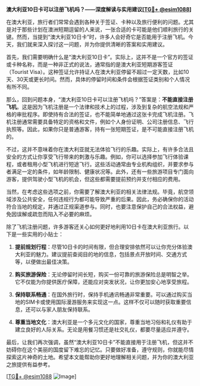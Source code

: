 **澳大利亚10日卡可以注册飞机吗？——深度解读与实用建议[[TG💪+ @esim1088](https://t.me/s/esim1088)]**

在澳大利亚，旅行者们常常会遇到各种关于签证、卡种以及旅行便利的问题。尤其是对于那些计划在澳洲短期逗留的人来说，一张合适的卡可能是他们顺利旅行的关键。然而，当提到“澳大利亚10日卡”时，许多人会好奇它是否能用于注册飞机。今天，我们就来深入探讨这一问题，并为你提供清晰的答案和实用建议。

首先，我们需要明确什么是“澳大利亚10日卡”。实际上，这并不是一个官方的签证或卡种名称，而是一种非正式的说法，通常指的是澳大利亚短期游客签证（Tourist Visa）。这种签证允许持证人在澳大利亚停留不超过一定天数，比如10天、30天或更长时间。然而，具体的停留时间和条件会根据签证类别和个人情况有所不同。

那么，回到问题本身，“澳大利亚10日卡可以注册飞机吗？”答案是：**不能直接注册飞机**。这是因为飞机注册是一个法律和技术上的过程，涉及到复杂的航空法规和严格的审批程序。即使持有合法的签证，也不能简单地通过这张卡完成飞机注册。飞机注册通常需要具备特定的资格和文件，例如个人身份证明、公司注册信息、飞行执照等。因此，如果你只是普通游客，持有一张短期签证，是不可能直接注册飞机的。

不过，这并不意味着你在澳大利亚就无法体验飞行的乐趣。实际上，有许多合法且安全的方式让你享受飞行带来的刺激与乐趣。例如，你可以选择参加飞行体验课程，或者租用小型飞机进行短途飞行。这些活动通常由专业机构组织，并要求参与者满足一定的条件，如年龄限制、健康状况等。此外，还有一些旅游项目专门面向游客，提供驾驶小型飞机的机会，但这些都需要提前预约并支付相应的费用。

当然，在考虑这些选项之前，你需要了解澳大利亚的相关法律法规。毕竟，航空领域涉及公共安全，任何违规行为都可能导致严重的后果。因此，务必确保你的活动符合当地的规定，并通过正规渠道参与。同时，也要注意保护自己的合法权益，避免因误解或疏忽而陷入不必要的麻烦。

除了飞机注册问题，许多游客还关心如何更好地利用10日卡在澳大利亚旅行。以下是一些实用的小贴士：

1. **提前规划行程**：尽管10日卡的时间有限，但合理安排依然可以让你充分体验澳大利亚的魅力。建议提前查阅目的地的信息，包括景点开放时间、交通方式等，以便做出最佳决策。
   
2. **购买旅游保险**：无论停留时间长短，购买一份可靠的旅游保险总是明智之举。它不仅能为你提供医疗保障，还能应对突发状况，让你更加安心地享受旅程。

3. **保持联系畅通**：在国外旅行时，保持手机通讯畅通非常重要。可以通过购买当地的SIM卡或使用国际漫游服务来实现这一点。这样不仅可以随时获取重要信息，还可以与家人朋友保持联系。

4. **尊重当地文化**：澳大利亚是一个多元文化的国家，尊重当地习俗和礼仪有助于建立良好的人际关系。无论是用餐习惯还是社交礼仪，都要尽量适应并遵守。

最后，让我们再次强调，虽然“澳大利亚10日卡”不能直接用于注册飞机，但这并不妨碍你在这个美丽的国度留下难忘的记忆。只要做好准备，遵守规则，你就能尽情探索这片神奇的土地。希望本文能帮助你更好地理解相关问题，并为你的澳大利亚之旅提供有益参考。

[[TG💪+ @esim1088](https://t.me/s/esim1088) ![Image](https://i.postimg.cc/4NQfJmqS/Snipaste-2025-05-13-00-14-12.png)]